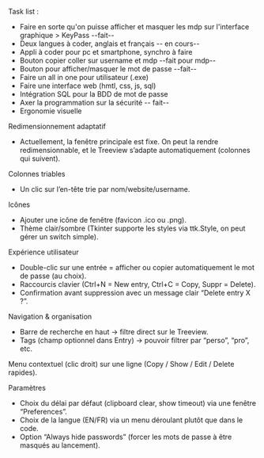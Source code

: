 Task list :

* Faire en sorte qu'on puisse afficher et masquer les mdp sur l'interface graphique > KeyPass --fait--
* Deux langues à coder, anglais et français -- en cours-- 
* Appli à coder pour pc et smartphone, synchro à faire
* Bouton copier coller sur username et mdp --fait pour mdp--
* Bouton pour afficher/masquer le mot de passe --fait--
* Faire un all in one pour utilisateur (.exe)
* Faire une interface web (hmtl, css, js, sql)
* Intégration SQL pour la BDD de mot de passe
* Axer la programmation sur la sécurité -- fait--
* Ergonomie visuelle

Redimensionnement adaptatif
* Actuellement, la fenêtre principale est fixe. On peut la rendre redimensionnable, et le Treeview s’adapte automatiquement (colonnes qui suivent).

Colonnes triables
* Un clic sur l’en-tête trie par nom/website/username.

Icônes
* Ajouter une icône de fenêtre (favicon .ico ou .png).
* Thème clair/sombre (Tkinter supporte les styles via ttk.Style, on peut gérer un switch simple).

 Expérience utilisateur
* Double-clic sur une entrée = afficher ou copier automatiquement le mot de passe (au choix).
* Raccourcis clavier (Ctrl+N = New entry, Ctrl+C = Copy, Suppr = Delete).
* Confirmation avant suppression avec un message clair “Delete entry X ?”.

Navigation & organisation

* Barre de recherche en haut → filtre direct sur le Treeview.
* Tags (champ optionnel dans Entry) → pouvoir filtrer par “perso”, “pro”, etc.

Menu contextuel (clic droit) sur une ligne (Copy / Show / Edit / Delete rapides).

Paramètres

* Choix du délai par défaut (clipboard clear, show timeout) via une fenêtre “Preferences”.
* Choix de la langue (EN/FR) via un menu déroulant plutôt que dans le code.
* Option “Always hide passwords” (forcer les mots de passe à être masqués au lancement).
